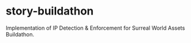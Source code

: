 # story-buildathon
Implementation of IP Detection &amp; Enforcement for Surreal World Assets Buildathon.
